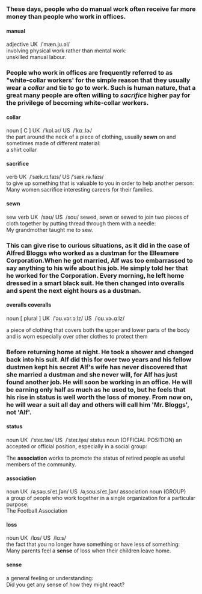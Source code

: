 ### These days, people who do manual work often receive far more money than people who work in offices. 

#### manual
adjective UK ​  /ˈmæn.ju.əl/   
involving physical work rather than mental work:  
unskilled manual labour.

### People who work in offices are frequently referred to as "white-collar workers' for the simple reason that they usually wear a _collar_ and tie to go to work. Such is human nature, that a great many people are often willing to _sacrifice_ higher pay for the privilege of becoming white-collar workers. 

#### collar  
noun [ C ] UK ​  /ˈkɒl.ər/ US ​  /ˈkɑː.lɚ/  
the part around the neck of a piece of clothing, usually **sewn** on and sometimes made of different material:  
a shirt collar

#### sacrifice
verb UK ​  /ˈsæk.rɪ.faɪs/ US ​/ˈsæk.rə.faɪs/  
​to give up something that is valuable to you in order to help another person:  
Many women sacrifice interesting careers for their families.  

#### sewn
sew
verb UK ​  /səʊ/ US ​  /soʊ/ sewed, sewn or sewed
to join two pieces of cloth together by putting thread through them with a needle:  
My grandmother taught me to sew.  

### This can give rise to curious situations, as it did in the case of Alfred Bloggs who worked as a dustman for the Ellesmere Corporation.When he got married, Alf was too embarrassed to say anything to his wife about his job. He simply told her that he worked for the Corporation. Every morning, he left home dressed in a smart black suit. He then changed into overalls and spent the next eight hours as a dustman. 

#### overalls coveralls 
noun [ plural ] UK ​  /ˈəʊ.vər.ɔːlz/ US ​  /ˈoʊ.vɚ.ɑːlz/  
  
a piece of clothing that covers both the upper and lower parts of the body and is worn especially over other clothes to protect them  

### Before returning home at night. He took a shower and changed back into his suit. Alf did this for over two years and his fellow dustmen kept his secret Alf's wife has never discovered that she married a dustman and she never will, for Alf has just found another job. He will soon be working in an office. He will be earning only half as much as he used to, but he feels that his rise in **status** is well worth the **loss** of money. From now on, he will wear a suit all day and others will call him 'Mr. Bloggs', not 'Alf'.

#### status
noun UK ​  /ˈsteɪ.təs/ US ​  /ˈsteɪ.t̬əs/
status noun (OFFICIAL POSITION)
an accepted or official position, especially in a social group:  

The **association** works to promote the status of retired people as useful members of the community.  
 
#### association
noun UK ​  /əˌsəʊ.siˈeɪ.ʃən/ US ​  /əˌsoʊ.siˈeɪ.ʃən/
association noun (GROUP)  
​a group of people who work together in a single organization for a particular purpose:  
The Football Association  

#### loss
noun UK ​  /lɒs/ US ​  /lɑːs/  
​the fact that you no longer have something or have less of something:  
Many parents feel a **sense** of loss when their children leave home.

#### sense
a general feeling or understanding:  
Did you get any sense of how they might react?  

